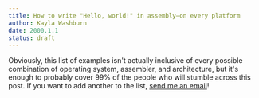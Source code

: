 ```yaml
---
title: How to write "Hello, world!" in assembly—on every platform
author: Kayla Washburn
date: 2000.1.1
status: draft
---
```


Obviously, this list of examples isn't actually inclusive of every possible combination
of operating system, assembler, and architecture, but it's enough to probably cover 99%
of the people who will stumble across this post. If you want to add another to the list,
[send me an email](mailto:mckayla@hey.com)!

